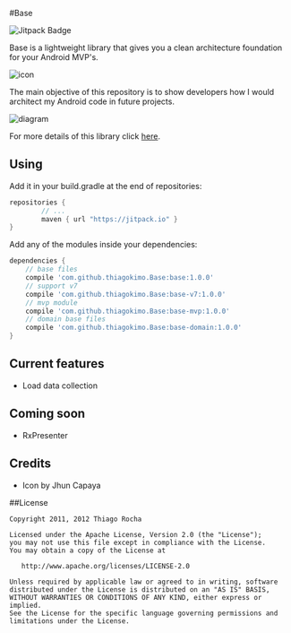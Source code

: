 #Base

![Jitpack Badge](https://img.shields.io/github/release/thiagokimo/Base.svg?label=JitPack)

Base is a lightweight library that gives you a clean architecture foundation for your Android MVP's.

![icon](https://raw.githubusercontent.com/thiagokimo/Base/master/images/base-icon.png)

The main objective of this repository is to show developers
how I would architect my Android code in future projects.

![diagram](http://kimo.io/images/android-diagram.png)

For more details of this library click [here](http://kimo.io/2015/09/06/base/).

## Using

Add it in your build.gradle at the end of repositories:
``` groovy
repositories {
	    // ...
	    maven { url "https://jitpack.io" }
}
```

Add any of the modules inside your dependencies:

``` groovy
dependencies {
    // base files
    compile 'com.github.thiagokimo.Base:base:1.0.0'
    // support v7
    compile 'com.github.thiagokimo.Base:base-v7:1.0.0'
    // mvp module
    compile 'com.github.thiagokimo.Base:base-mvp:1.0.0'
    // domain base files
    compile 'com.github.thiagokimo.Base:base-domain:1.0.0'
}
```
## Current features
- Load data collection

## Coming soon
- RxPresenter

## Credits
- Icon by Jhun Capaya

##License

    Copyright 2011, 2012 Thiago Rocha

    Licensed under the Apache License, Version 2.0 (the "License");
    you may not use this file except in compliance with the License.
    You may obtain a copy of the License at

       http://www.apache.org/licenses/LICENSE-2.0

    Unless required by applicable law or agreed to in writing, software
    distributed under the License is distributed on an "AS IS" BASIS,
    WITHOUT WARRANTIES OR CONDITIONS OF ANY KIND, either express or implied.
    See the License for the specific language governing permissions and
    limitations under the License.
